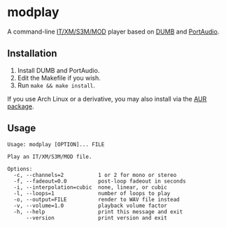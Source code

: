modplay
=======
A command-line [IT/XM/S3M/MOD](https://en.wikipedia.org/wiki/Module_file)
player based on [DUMB](http://dumb.sourceforge.net/index.php?page=about) and
[PortAudio](http://www.portaudio.com/).

Installation
------------
1. Install DUMB and PortAudio.
2. Edit the Makefile if you wish.
3. Run `make && make install`.

If you use Arch Linux or a derivative, you may also install via the [AUR
package](https://aur.archlinux.org/packages/modplay/).

Usage
-----
    Usage: modplay [OPTION]... FILE

    Play an IT/XM/S3M/MOD file.

    Options:
      -c, --channels=2           1 or 2 for mono or stereo
      -f, --fadeout=0.0          post-loop fadeout in seconds
      -i, --interpolation=cubic  none, linear, or cubic
      -l, --loops=1              number of loops to play
      -o, --output=FILE          render to WAV file instead
      -v, --volume=1.0           playback volume factor
      -h, --help                 print this message and exit
          --version              print version and exit
